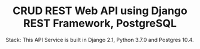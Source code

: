 
<h1 align="center">CRUD REST Web API using Django REST Framework, PostgreSQL</a></h1>

Stack: This API Service is built in Django 2.1, Python 3.7.0 and Postgres 10.4.
